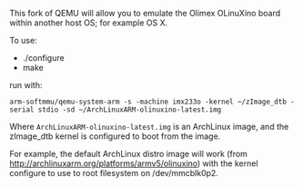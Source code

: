 This fork of QEMU will allow you to emulate the Olimex OLinuXino board within another host OS; for example OS X.

To use:

* ./configure
* make

run with: 

```
arm-softmmu/qemu-system-arm -s -machine imx233o -kernel ~/zImage_dtb -serial stdio -sd ~/ArchLinuxARM-olinuxino-latest.img
```

Where ```ArchLinuxARM-olinuxino-latest.img``` is an ArchLinux image, and the zImage_dtb kernel is configured to boot from the image.

For example, the default ArchLinux distro image will work (from http://archlinuxarm.org/platforms/armv5/olinuxino) with the kernel configure to use to root filesystem on /dev/mmcblk0p2.

